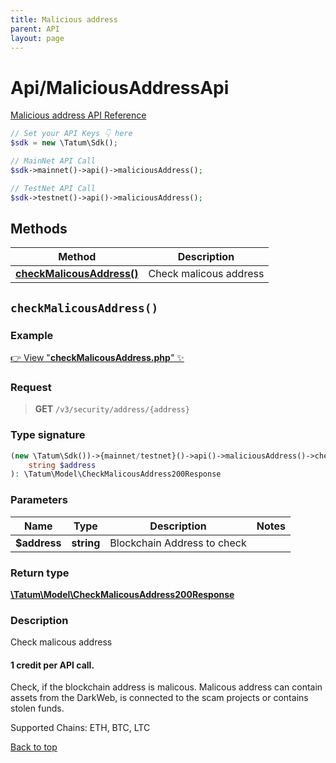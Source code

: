 ```yaml
---
title: Malicious address
parent: API
layout: page
---
```


# Api/MaliciousAddressApi

[Malicious address API Reference](https://apidoc.tatum.io/tag/Malicious-address/)

```php
// Set your API Keys 👇 here
$sdk = new \Tatum\Sdk();

// MainNet API Call
$sdk->mainnet()->api()->maliciousAddress();

// TestNet API Call
$sdk->testnet()->api()->maliciousAddress();
```

## Methods

Method | Description
------------- | -------------
[**checkMalicousAddress()**](#checkmalicousaddress) | Check malicous address


## `checkMalicousAddress()`

### Example

[👉 View "**checkMalicousAddress.php**" ✨](https://github.com/tatumio/tatum-php/blob/master/examples/Api/MaliciousAddressApi/checkMalicousAddress.php)

### Request

> **GET** `/v3/security/address/{address}`

### Type signature

```php
(new \Tatum\Sdk())->{mainnet/testnet}()->api()->maliciousAddress()->checkMalicousAddress(
    string $address
): \Tatum\Model\CheckMalicousAddress200Response
```

### Parameters

Name | Type | Description  | Notes
------------- | ------------- | ------------- | -------------
 **$address** | **string**  | Blockchain Address to check |

### Return type

[**\Tatum\Model\CheckMalicousAddress200Response**](../../Model/CheckMalicousAddress200Response)

### Description

Check malicous address

<h4>1 credit per API call.</h4>

 Check, if the blockchain address is malicous. Malicous address can contain assets from the DarkWeb, is connected to the scam projects or contains stolen funds.

 Supported Chains: ETH, BTC, LTC

[Back to top](#top)

